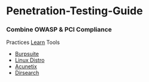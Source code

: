# Penetration-Testing-Guide
### Combine OWASP & PCI Compliance
Practices 
[Learn](https://www.hacksplaining.com/)
Tools
- [Burpsuite](https://portswigger.net/burp)
- [Linux Distro](https://www.kali.org/)
- [Acunetix](https://www.acunetix.com/)
- [Dirsearch](https://github.com/maurosoria/dirsearch)
